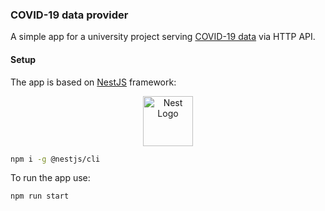 ### COVID-19 data provider

A simple app for a university project serving [COVID-19 data](https://github.com/CSSEGISandData/COVID-19) via HTTP API.

#### Setup
The app is based on [NestJS](http://nestjs.com/) framework:
<p align="center">
  <a href="http://nestjs.com/" target="blank"><img src="https://nestjs.com/img/logo_text.svg" width="80" alt="Nest Logo" /></a>
</p>

```bash
npm i -g @nestjs/cli
```
To run the app use:
```bash
npm run start
```
